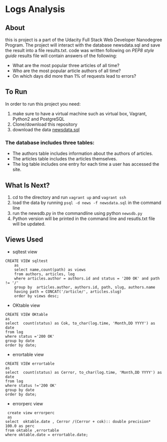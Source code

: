 # Logs Analysis

## About 
this is project is a part of the Udacity Full Stack Web Developer Nanodegree Program. The project will interact with the database newsdata.sql and save the result into a file results.txt. code was written following on *PEP8 style guide*
results file will contain answers of the following:
* What are the most popular three articles of all time?
* Who are the most popular article authors of all time?
* On which days did more than 1% of requests lead to errors?


## To Run
In  order to run this project you need:
1.  make sure to have a virtual machine such as virtual box, Vagrant, Python2 and PostgreSQL
2. Clone/download this repository 
3. download the data [newsdata.sql](https://d17h27t6h515a5.cloudfront.net/topher/2016/August/57b5f748_newsdata/newsdata.zip)

### The database includes three tables:

* The authors table includes information about the authors of articles.
* The articles table includes the articles themselves.
* The log table includes one entry for each time a user has accessed the site.

## What Is Next?
1. cd to the directory and run ```vagrant up``` and ```vagrant ssh```
2. load the data by running ```psql -d news -f newsdata.sql``` in the command line
3. run the newsdb.py in the commandline using python ```newsdb.py```
4. Python version will be printed in the command line and resutls.txt file will be updated. 

## Views Used
* sqltest view
```
CREATE VIEW sqltest
    as
    select name,count(path) as views
    from authors, articles, log
    where articles.author = authors.id and status = '200 OK' and path != '/'
    group by  articles.author, authors.id, path, slug, authors.name
    having path = CONCAT('/article/', articles.slug)
    order by views desc;
  ```  
* OKtable view
```
CREATE VIEW OKtable
as
select  count(status) as Cok, to_char(log.time, 'Month,DD YYYY') as date
from log
where status ='200 OK'
group by date
order by date;
  ``` 
* errortable view
```
CREATE VIEW errortable
as
select  count(status) as Cerror, to_char(log.time, 'Month,DD YYYY') as date
from log
where status !='200 OK'
group by date
order by date;
  ```  
 * errorperc view
```
 create view errorperc
 as
select  oktable.date , Cerror /(Cerror + cok):: double precision* 100.0 as perc
from oktable ,errortable
where oktable.date = errortable.date;
  ```   
    

